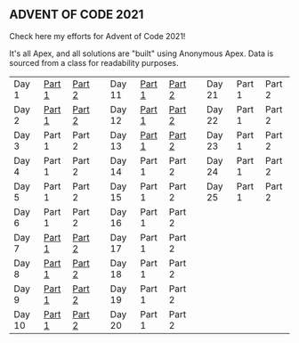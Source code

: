 ## ADVENT  OF  CODE  2021

Check here my efforts for Advent of Code 2021!

It's all Apex, and all solutions are "built" using Anonymous Apex. Data is sourced from a class for readability purposes.

|   |   |   |   |   |   |   |   |   |   |   |
|---|---|---|---|---|---|---|---|---|---|---|
Day 1 | [Part 1](https://github.com/westerforce/aoc21/blob/master/scripts/AOC_21_Day1_Part1.apex) | [Part 2](https://github.com/westerforce/aoc21/blob/master/scripts/AOC_21_Day1_Part2.apex) |   | Day 11 | [Part 1](https://github.com/westerforce/aoc21/blob/master/scripts/AOC_21_Day11_Part1.apex) | [Part 2](https://github.com/westerforce/aoc21/blob/master/scripts/AOC_21_Day11_Part2.apex) |   | Day 21 | Part 1 | Part 2
Day 2 | [Part 1](https://github.com/westerforce/aoc21/blob/master/scripts/AOC_21_Day2_Part1.apex) | [Part 2](https://github.com/westerforce/aoc21/blob/master/scripts/AOC_21_Day2_Part2.apex) |   | Day 12 | [Part 1](https://github.com/westerforce/aoc21/blob/master/scripts/AOC_21_Day12_Part1.apex) | [Part 2](https://github.com/westerforce/aoc21/blob/master/scripts/AOC_21_Day12_Part2.apex) |   | Day 22 | Part 1 | Part 2
Day 3 | Part 1 | Part 2 |   | Day 13 | [Part 1](https://github.com/westerforce/aoc21/blob/master/scripts/AOC_21_Day13_Part1.apex) | [Part 2](https://github.com/westerforce/aoc21/blob/master/scripts/AOC_21_Day13_Part2.apex) |   | Day 23 | Part 1 | Part 2
Day 4 | Part 1 | Part 2 |   | Day 14 | Part 1 | Part 2 |   | Day 24 | Part 1 | Part 2
Day 5 | Part 1 | Part 2 |   | Day 15 | Part 1 | Part 2 |   | Day 25 | Part 1 | Part 2
Day 6 | Part 1 | Part 2 |   | Day 16 | Part 1 | Part 2
Day 7 | [Part 1](https://github.com/westerforce/aoc21/blob/master/scripts/AOC_21_Day7_Part1.apex) | [Part 2](https://github.com/westerforce/aoc21/blob/master/scripts/AOC_21_Day7_Part2.apex) |   | Day 17 | Part 1 | Part 2
Day 8 | [Part 1](https://github.com/westerforce/aoc21/blob/master/scripts/AOC_21_Day8_Part1.apex) | [Part 2](https://github.com/westerforce/aoc21/blob/master/scripts/AOC_21_Day8_Part2.apex) |   | Day 18 | Part 1 | Part 2
Day 9 | [Part 1](https://github.com/westerforce/aoc21/blob/master/scripts/AOC_21_Day9_Part1.apex) | [Part 2](https://github.com/westerforce/aoc21/blob/master/scripts/AOC_21_Day9_Part2.apex) |   | Day 19 | Part 1 | Part 2
Day 10 | [Part 1](https://github.com/westerforce/aoc21/blob/master/scripts/AOC_21_Day10_Part1.apex) | [Part 2](https://github.com/westerforce/aoc21/blob/master/scripts/AOC_21_Day10_Part2.apex) |   | Day 20 | Part 1 | Part 2
